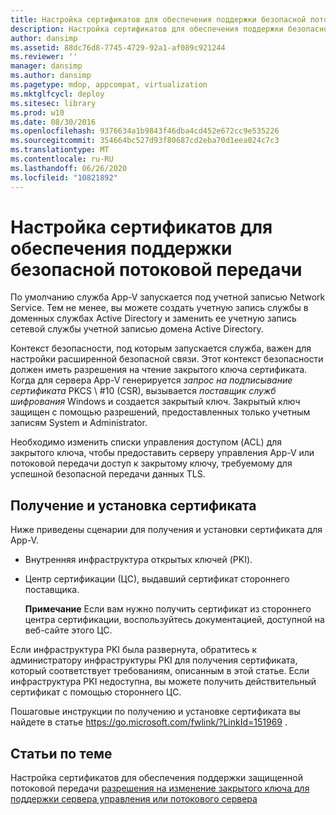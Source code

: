 ```yaml
---
title: Настройка сертификатов для обеспечения поддержки безопасной потоковой передачи
description: Настройка сертификатов для обеспечения поддержки безопасной потоковой передачи
author: dansimp
ms.assetid: 88dc76d8-7745-4729-92a1-af089c921244
ms.reviewer: ''
manager: dansimp
ms.author: dansimp
ms.pagetype: mdop, appcompat, virtualization
ms.mktglfcycl: deploy
ms.sitesec: library
ms.prod: w10
ms.date: 08/30/2016
ms.openlocfilehash: 9376634a1b9843f46dba4cd452e672cc9e535226
ms.sourcegitcommit: 354664bc527d93f80687cd2eba70d1eea024c7c3
ms.translationtype: MT
ms.contentlocale: ru-RU
ms.lasthandoff: 06/26/2020
ms.locfileid: "10821892"
---
```

# Настройка сертификатов для обеспечения поддержки безопасной потоковой передачи


По умолчанию служба App-V запускается под учетной записью Network Service. Тем не менее, вы можете создать учетную запись службы в доменных службах Active Directory и заменить ее учетную запись сетевой службы учетной записью домена Active Directory.

Контекст безопасности, под которым запускается служба, важен для настройки расширенной безопасной связи. Этот контекст безопасности должен иметь разрешения на чтение закрытого ключа сертификата. Когда для сервера App-V генерируется *запрос на подписывание сертификата* PKCS \ #10 (CSR), вызывается *поставщик служб шифрования* Windows и создается закрытый ключ. Закрытый ключ защищен с помощью разрешений, предоставленных только учетным записям System и Administrator.

Необходимо изменить списки управления доступом (ACL) для закрытого ключа, чтобы предоставить серверу управления App-V или потоковой передачи доступ к закрытому ключу, требуемому для успешной безопасной передачи данных TLS.

## Получение и установка сертификата


Ниже приведены сценарии для получения и установки сертификата для App-V.

-   Внутренняя инфраструктура открытых ключей (PKI).

-   Центр сертификации (ЦС), выдавший сертификат стороннего поставщика.

    **Примечание**  Если вам нужно получить сертификат из стороннего центра сертификации, воспользуйтесь документацией, доступной на веб-сайте этого ЦС.

     

Если инфраструктура PKI была развернута, обратитесь к администратору инфраструктуры PKI для получения сертификата, который соответствует требованиям, описанным в этой статье. Если инфраструктура PKI недоступна, вы можете получить действительный сертификат с помощью стороннего ЦС.

Пошаговые инструкции по получению и установке сертификата вы найдете в статье <https://go.microsoft.com/fwlink/?LinkId=151969> .

## Статьи по теме


Настройка сертификатов для обеспечения поддержки защищенной потоковой передачи [разрешения на изменение закрытого ключа для поддержки сервера управления или потокового сервера](how-to-modify-private-key-permissions-to-support-management-server-or-streaming-server.md)

 

 





